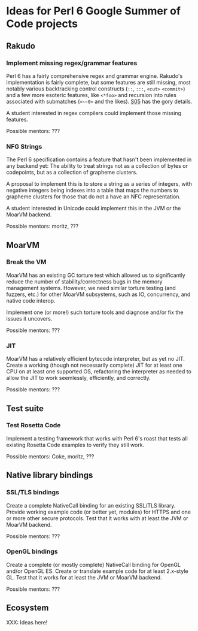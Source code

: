 # Ideas for Perl 6 Google Summer of Code projects


## Rakudo

### Implement missing regex/grammar features

Perl 6 has a fairly comprehensive regex and grammar engine. Rakudo's
implementation is fairly complete, but some features are still missing,
most notably various backtracking control constructs (`::`, `:::`, `<cut>`
`<commit>`) and a few more esoteric features, like `<*foo>` and recursion
into rules associated with submatches (`<~~0>` and the likes).
[S05](http://perlcabal.org/syn/S05.html) has the gory details.

A student interested in regex compilers could implement those missing
features.

Possible mentors: ???

### NFG Strings

The Perl 6 specification contains a feature that hasn't been implemented in
any backend yet: The ability to treat strings not as a collection of bytes or
codepoints, but as a collection of grapheme clusters.

A proposal to implement this is to store a string as a series of integers,
with negative integers being indexes into a table that maps the numbers to
grapheme clusters for those that do not a have an NFC representation.

A student interested in Unicode could implement this in the JVM or the MoarVM
backend.

Possible mentors: moritz, ???


## MoarVM

### Break the VM

MoarVM has an existing GC torture test which allowed us to significantly
reduce the number of stability/correctness bugs in the memory management
systems.  However, we need similar torture testing (and fuzzers, etc.) for
other MoarVM subsystems, such as IO, concurrency, and native code interop.

Implement one (or more!) such torture tools and diagnose and/or fix the
issues it uncovers.

Possible mentors: ???

### JIT

MoarVM has a relatively efficient bytecode interpreter, but as yet no JIT.
Create a working (though not necessarily complete) JIT for at least one
CPU on at least one supported OS, refactoring the interpreter as needed to
allow the JIT to work seemlessly, efficiently, and correctly. 

Possible mentors: ???


## Test suite

### Test Rosetta Code

Implement a testing framework that works with Perl 6's roast that tests all
existing Rosetta Code examples to verify they still work.

Possible mentors: Coke, moritz, ???


## Native library bindings

### SSL/TLS bindings

Create a complete NativeCall binding for an existing SSL/TLS library.
Provide working example code (or better yet, modules) for HTTPS and one or
more other secure protocols.  Test that it works with at least the JVM or
MoarVM backend.

Possible mentors: ???

### OpenGL bindings

Create a complete (or mostly complete) NativeCall binding for OpenGL and/or
OpenGL ES.  Create or translate example code for at least 2.x-style GL.
Test that it works for at least the JVM or MoarVM backend.

Possible mentors: ???


## Ecosystem

XXX: Ideas here!
